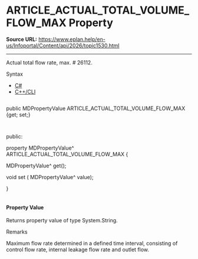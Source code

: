 # ARTICLE_ACTUAL_TOTAL_VOLUME_FLOW_MAX Property

**Source URL:** https://www.eplan.help/en-us/Infoportal/Content/api/2026/topic1530.html

---

Actual total flow rate, max. # 26112.

Syntax

- [C#](#i-syntax-CS)
- [C++/CLI](#i-syntax-CPP2005)

```
```
public MDPropertyValue ARTICLE_ACTUAL_TOTAL_VOLUME_FLOW_MAX {get; set;}
```
```

```
```
public:

property MDPropertyValue^ ARTICLE_ACTUAL_TOTAL_VOLUME_FLOW_MAX {

   MDPropertyValue^ get();

   void set (    MDPropertyValue^ value);

}
```
```

#### Property Value

Returns property value of type System.String.

Remarks

Maximum flow rate determined in a defined time interval, consisting of control flow rate, internal leakage flow rate and outlet flow.
